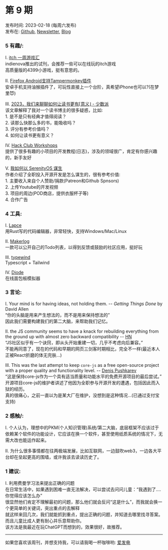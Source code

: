 # 第  9  期
发布时间: 2023-02-18 (每周六发布)\
发布在: [Github](https://github.com/versun/54321-Weekly), [Newsletter](https://tinyletter.com/54321Weekly), [Blog](https://notes.versun.me/notes/54321-weekly)

### 5 有趣/:
I. [itch 一周游戏汇](https://indienova.com/indie-game-news/itch-new-games-summary-of-last-week-2023-0204-0210-part-2/)\
	indienova推出的试刊，会推荐一些可以在线玩的itch游戏\
	高质量版的4399小游戏，挺有意思的。

II. [Firefox Android支持Tampermonkey插件](https://support.mozilla.org/en-US/kb/whats-new-firefox-android)\
	安卓手机支持油猴插件了，可玩性直接上一个台阶，真希望iPhone也可以?(在梦里😈)

III. [2023，我们来聊聊如何让读书更有⌈意义⌋ - 少数派](https://sspai.com/post/78313)\
	该文章解释了我对一个读书博主的很多疑惑，比如:\
	1. 是不是只有经典才值得阅读？\
	2. 读那么快那么多的书，能吸收吗？\
	3. 评分有参考价值吗？\
	4. 如何让读书更有意义？

IV. [Hack Club Workshops](https://workshops.hackclub.com/)\
	提供了很多有趣的小项目的开发教程(日志)，涉及的领域很广，肯定有你感兴趣的，新手友好

V. [我如何以 SerenityOS 谋生](https://awesomekling.github.io/How-I-make-a-living-working-on-SerenityOS/)\
	作者介绍了全职投入开源开发是怎么谋生的，很有参考价值:\
	1. 主要收入来自个人赞助/捐款(Patreon和Github Spnsors)\
	2. 上传Youtube的开发视频\
	3. 项目的周边(POD商店，提供衣服杯子等)\
	4. 合作广告

### 4 工具:
I. [Lapce](https://lapce.dev/#downloads-all)\
	用Rust写的代码编辑器，非常轻快，支持Windows/Mac/Linux

II. [Makerlog](https://getmakerlog.com/)\
	一款可以公开自己的Todo列表，以得到反馈或鼓励的社区应用，挺好玩

III. [typewind](https://github.com/mokshit06/typewind)\
	Typescript + Tailwind

IV. [Diode](https://www.withdiode.com/)\
	在线面包板模拟器

### 3 言论:
I. Your mind is for having ideas, not holding them. -- _Getting Things Done_ by David Allen\
	“你的头脑是用来产生想法的，而不是用来保持想法的”\
	因此我们需要构建我们的第二大脑，来帮助我们记忆。

II. the JS community seems to have a knack for rebuilding everything from the ground up with almost zero backward compatibility -- [HN](https://news.ycombinator.com/item?id=34829855#34832372)\
	“JS社区似乎有一个诀窍，即从头开始重建一切，几乎不考虑向后兼容。”\
	不能再同意了，现在的代码和早期的网页三剑客时期相比，完全不一样(最近本人正被React折磨的体无完肤...)

III. This was the last attempt to keep `core-js` as a free open-source project with a proper quality and functionality level. -- [Denis Pushkarev](https://github.com/zloirock/core-js/blob/master/docs/2023-02-14-so-whats-next.md)\
	“这是保持core-js作为一个具有适当质量和功能水平的免费开源项目的最后尝试。”\
	开源项目core-js的维护者讲述了他因为全职参与开源开发的遭遇，包括因此而入狱的经历。\
	真的很痛心，之前一直以为是某大厂在维护，没想到是这种情况...(已通过支付宝支持)

### 2 感触/:
I. 个人认为，理想中的PKM(个人知识管理)系统/第二大脑，底层框架不应该过于依赖某个软件的功能设计，它应该在换一个软件，甚至使用纸质系统的情况下，无需大改也能运作起来。

II. 为什么很多事情都在往两极端发展，比如互联网，一边鼓吹web3，一边各大平台却在垒起更高的围墙，或许我该去读读历史了。

### 1 建议:
I. 利用费曼学习法来提出正确的问题\
	在日常生活中，如果遇到困难一直无法解决，可以尝试去问问儿童：“我遇到了....你觉得应该怎么办”\
	很显然他们肯定不理解最初的问题，那么他们就会反问“这是什么”，而我就会换一个更简单的关键词，突出重点的去解释\
	就这样来回几次，我们就能抓到重点，提出正确的问题，并知道去哪里找寻答案。\
	而且儿童比成人更有耐心并乐意帮助你。\
	该方法是我最近在玩ChatGPT而想到的，效果很好，故推荐。

---

如果您喜欢该周刊，并想支持我，可以请我喝一杯咖啡哟: [爱发电](https://afdian.net/a/versun)
